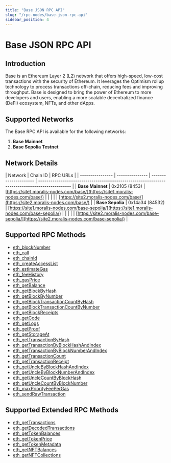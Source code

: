 ```yaml
---
title: "Base JSON RPC API"
slug: "/rpc-nodes/base-json-rpc-api"
sidebar_position: 4
---
```


# Base JSON RPC API

## Introduction

Base is an Ethereum Layer 2 (L2) network that offers high-speed, low-cost transactions with the security of Ethereum. It leverages the Optimism rollup technology to process transactions off-chain, reducing fees and improving throughput. Base is designed to bring the power of Ethereum to more developers and users, enabling a more scalable decentralized finance (DeFi) ecosystem, NFTs, and other dApps.

## Supported Networks

The Base RPC API is available for the following networks:

1. **Base Mainnet**
2. **Base Sepolia Testnet**

## Network Details

| Network          | Chain ID                     | RPC URLs                                                                                       |
| ---------------- | --------------- | --------------------- | ---------------------------------------------------------------------------------------------- |
| **Base Mainnet** | 0x2105 (8453)   | [https://site1.moralis-nodes.com/base/](https://site1.moralis-nodes.com/base/)                 |
|                  |                 |                       | [https://site2.moralis-nodes.com/base/](https://site2.moralis-nodes.com/base/)                 |
| **Base Sepolia** | 0x14a34 (84532) | [https://site1.moralis-nodes.com/base-sepolia/](https://site1.moralis-nodes.com/base-sepolia/) |
|                  |                 |                       | [https://site2.moralis-nodes.com/base-sepolia/](https://site2.moralis-nodes.com/base-sepolia/) |

## Supported RPC Methods

<ul>
  <li><a href="/rpc-nodes/reference/eth_blockNumber">eth_blockNumber</a></li>
  <li><a href="/rpc-nodes/reference/eth_call">eth_call</a></li>
  <li><a href="/rpc-nodes/reference/eth_chainId">eth_chainId</a></li>
  <li><a href="/rpc-nodes/reference/eth_createAccessList">eth_createAccessList</a></li>
  <li><a href="/rpc-nodes/reference/eth_estimateGas">eth_estimateGas</a></li>
  <li><a href="/rpc-nodes/reference/eth_feeHistory">eth_feeHistory</a></li>
  <li><a href="/rpc-nodes/reference/eth_gasPrice">eth_gasPrice</a></li>
  <li><a href="/rpc-nodes/reference/eth_getBalance">eth_getBalance</a></li>
  <li><a href="/rpc-nodes/reference/eth_getBlockByHash">eth_getBlockByHash</a></li>
  <li><a href="/rpc-nodes/reference/eth_getBlockByNumber">eth_getBlockByNumber</a></li>
  <li><a href="/rpc-nodes/reference/eth_getBlockTransactionCountByHash">eth_getBlockTransactionCountByHash</a></li>
  <li><a href="/rpc-nodes/reference/eth_getBlockTransactionCountByNumber">eth_getBlockTransactionCountByNumber</a></li>
  <li><a href="/rpc-nodes/reference/eth_getBlockReceipts">eth_getBlockReceipts</a></li>
  <li><a href="/rpc-nodes/reference/eth_getCode">eth_getCode</a></li>
  <li><a href="/rpc-nodes/reference/eth_getLogs">eth_getLogs</a></li>
  <li><a href="/rpc-nodes/reference/eth_getProof">eth_getProof</a></li>
  <li><a href="/rpc-nodes/reference/eth_getStorageAt">eth_getStorageAt</a></li>
  <li><a href="/rpc-nodes/reference/eth_getTransactionByHash">eth_getTransactionByHash</a></li>
  <li><a href="/rpc-nodes/reference/eth_getTransactionByBlockHashAndIndex">eth_getTransactionByBlockHashAndIndex</a></li>
  <li><a href="/rpc-nodes/reference/eth_getTransactionByBlockNumberAndIndex">eth_getTransactionByBlockNumberAndIndex</a></li>
  <li><a href="/rpc-nodes/reference/eth_getTransactionCount">eth_getTransactionCount</a></li>
  <li><a href="/rpc-nodes/reference/eth_getTransactionReceipt">eth_getTransactionReceipt</a></li>
  <li><a href="/rpc-nodes/reference/eth_getUncleByBlockHashAndIndex">eth_getUncleByBlockHashAndIndex</a></li>
  <li><a href="/rpc-nodes/reference/eth_getUncleByBlockNumberAndIndex">eth_getUncleByBlockNumberAndIndex</a></li>
  <li><a href="/rpc-nodes/reference/eth_getUncleCountByBlockHash">eth_getUncleCountByBlockHash</a></li>
  <li><a href="/rpc-nodes/reference/eth_getUncleCountByBlockNumber">eth_getUncleCountByBlockNumber</a></li>
  <li><a href="/rpc-nodes/reference/eth_maxPriorityFeePerGas">eth_maxPriorityFeePerGas</a></li>
  <li><a href="/rpc-nodes/reference/eth_sendRawTransaction">eth_sendRawTransaction</a></li>
</ul>

## Supported Extended RPC Methods

<ul>
  <li><a href="/rpc-nodes/reference/extended-rpc/eth_getTransactions">eth_getTransactions</a></li>
  <li><a href="/rpc-nodes/reference/extended-rpc/eth_getDecodedTransactions">eth_getDecodedTransactions</a></li>
  <li><a href="/rpc-nodes/reference/extended-rpc/eth_getTokenBalances">eth_getTokenBalances</a></li>
  <li><a href="/rpc-nodes/reference/extended-rpc/eth_getTokenPrice">eth_getTokenPrice</a></li>
  <li><a href="/rpc-nodes/reference/extended-rpc/eth_getTokenMetadata">eth_getTokenMetadata</a></li>
  <li><a href="/rpc-nodes/reference/extended-rpc/eth_getNFTBalances">eth_getNFTBalances</a></li>
  <li><a href="/rpc-nodes/reference/extended-rpc/eth_getNFTCollections">eth_getNFTCollections</a></li>
</ul>
